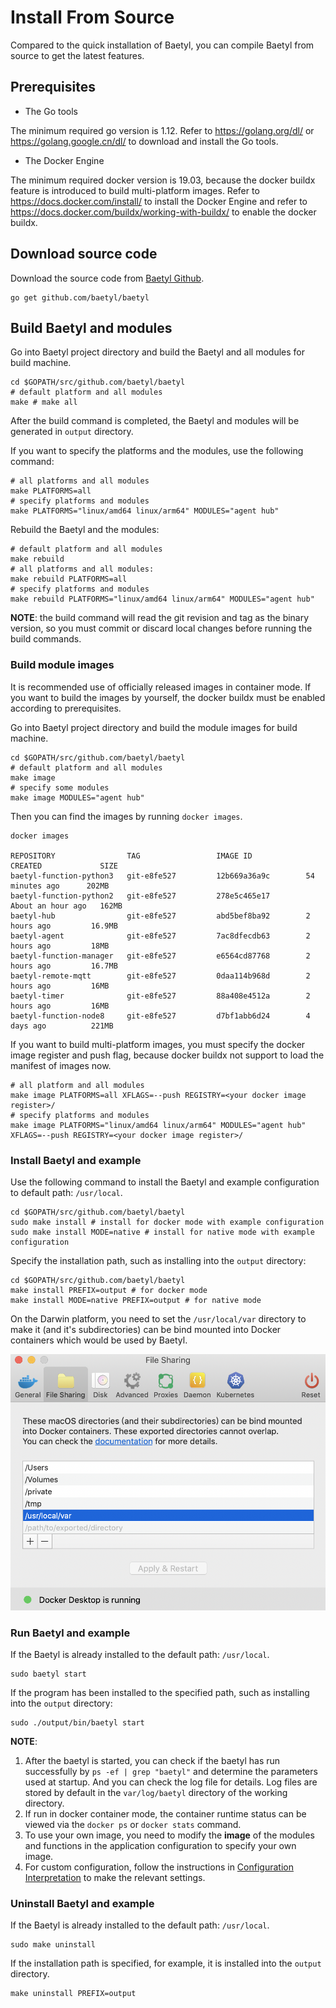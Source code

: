 # Install From Source

Compared to the quick installation of Baetyl, you can compile Baetyl from source to get the latest features.

## Prerequisites

- The Go tools

The minimum required go version is 1.12. Refer to https://golang.org/dl/ or https://golang.google.cn/dl/ to download and install the Go tools.

- The Docker Engine

The minimum required docker version is 19.03, because the docker buildx feature is introduced to build multi-platform images. Refer to https://docs.docker.com/install/ to install the Docker Engine and refer to https://docs.docker.com/buildx/working-with-buildx/ to enable the docker buildx.

## Download source code

Download the source code from [Baetyl Github](https://github.com/baetyl/baetyl).

```shell
go get github.com/baetyl/baetyl
```

## Build Baetyl and modules

Go into Baetyl project directory and build the Baetyl and all modules for build machine.

```shell
cd $GOPATH/src/github.com/baetyl/baetyl
# default platform and all modules
make # make all
```

After the build command is completed, the Baetyl and modules will be generated in `output` directory.

If you want to specify the platforms and the modules, use the following command:

```shell
# all platforms and all modules
make PLATFORMS=all
# specify platforms and modules
make PLATFORMS="linux/amd64 linux/arm64" MODULES="agent hub"
```

Rebuild the Baetyl and the modules:

```shell
# default platform and all modules
make rebuild
# all platforms and all modules:
make rebuild PLATFORMS=all
# specify platforms and modules
make rebuild PLATFORMS="linux/amd64 linux/arm64" MODULES="agent hub"
```

**NOTE**: the build command will read the git revision and tag as the binary version, so you must commit or discard local changes before running the build commands.

### Build module images

It is recommended use of officially released images in container mode. If you want to build the images by yourself, the docker buildx must be enabled according to prerequisites.

Go into Baetyl project directory and build the module images for build machine.

```shell
cd $GOPATH/src/github.com/baetyl/baetyl
# default platform and all modules
make image
# specify some modules
make image MODULES="agent hub"
```
Then you can find the images by running `docker images`.

```shell
docker images

REPOSITORY                TAG                 IMAGE ID            CREATED             SIZE
baetyl-function-python3   git-e8fe527         12b669a36a9c        54 minutes ago      202MB
baetyl-function-python2   git-e8fe527         278e5c465e17        About an hour ago   162MB
baetyl-hub                git-e8fe527         abd5bef8ba92        2 hours ago         16.9MB
baetyl-agent              git-e8fe527         7ac8dfecdb63        2 hours ago         18MB
baetyl-function-manager   git-e8fe527         e6564cd87768        2 hours ago         16.7MB
baetyl-remote-mqtt        git-e8fe527         0daa114b968d        2 hours ago         16MB
baetyl-timer              git-e8fe527         88a408e4512a        2 hours ago         16MB
baetyl-function-node8     git-e8fe527         d7bf1abb6d24        4 days ago          221MB
```

If you want to build multi-platform images, you must specify the docker image register and push flag, because docker buildx not support to load the manifest of images now.

```shell
# all platform and all modules
make image PLATFORMS=all XFLAGS=--push REGISTRY=<your docker image register>/
# specify platforms and modules
make image PLATFORMS="linux/amd64 linux/arm64" MODULES="agent hub" XFLAGS=--push REGISTRY=<your docker image register>/ 
```

### Install Baetyl and example

Use the following command to install the Baetyl and example configuration to default path: `/usr/local`.

```shell
cd $GOPATH/src/github.com/baetyl/baetyl
sudo make install # install for docker mode with example configuration
sudo make install MODE=native # install for native mode with example configuration
```

Specify the installation path, such as installing into the `output` directory:

```shell
cd $GOPATH/src/github.com/baetyl/baetyl
make install PREFIX=output # for docker mode 
make install MODE=native PREFIX=output # for native mode
```

On the Darwin platform, you need to set the `/usr/local/var` directory to make it (and it's subdirectories) can be bind mounted into Docker containers which would be used by Baetyl.

![Mount path on Mac](../images/install/docker-path-mount-on-mac.png) 

### Run Baetyl and example

If the Baetyl is already installed to the default path: `/usr/local`.

```shell
sudo baetyl start
```

If the program has been installed to the specified path, such as installing into the `output` directory:

```shell
sudo ./output/bin/baetyl start
```

**NOTE**:

1. After the baetyl is started, you can check if the baetyl has run successfully by `ps -ef | grep "baetyl"` and determine the parameters used at startup. And you can check the log file for details. Log files are stored by default in the `var/log/baetyl` directory of the working directory.
2. If run in docker container mode, the container runtime status can be viewed via the `docker ps` or `docker stats` command.
3. To use your own image, you need to modify the **image** of the modules and functions in the application configuration to specify your own image.
4. For custom configuration, follow the instructions in [Configuration Interpretation](../guides/Config-interpretation.md) to make the relevant settings.

### Uninstall Baetyl and example

If the Baetyl is already installed to the default path: `/usr/local`.

```shell
sudo make uninstall
```

If the installation path is specified, for example, it is installed into the `output` directory.

```shell
make uninstall PREFIX=output
```
